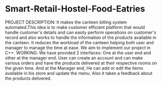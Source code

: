 # Smart-Retail-Hostel-Food-Eatries
PROJECT DESCRIPTION:
It makes the canteen billing system automated.This idea is to make customer efficient platform that would handle customer's details and can easily perform  operations on customer's record  and also works to handle the information of the products available in the canteen. It reduces the workload of the canteen helping both user and manager to manage the time at ease.
We aim to implement our project in C++.
WORKING: 
We have provided 2 interfaces: One at the user end and other at the manager end. 
User can create an account and can make various orders and have the products delivered at their respective rooms on the given time.
And at the Manager end, He can add or edit the items available in his store and update the menu. Also it takes a feedback about the products delivered.


